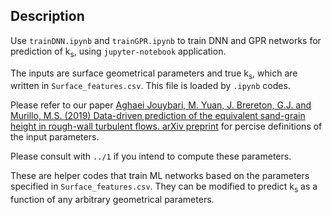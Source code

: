## Description
Use `trainDNN.ipynb` and `trainGPR.ipynb` to train DNN and GPR networks for prediction of k<sub>s</sub>, using `jupyter-notebook` application.

The inputs are surface geometrical parameters and true k<sub>s</sub>, which are written in `Surface_features.csv`. This file is loaded by `.ipynb` codes.

Please refer to our paper [Aghaei Jouybari, M. Yuan, J. Brereton, G.J. and Murillo, M.S. (2019) Data-driven prediction of 
the equivalent sand-grain height in rough-wall turbulent flows. arXiv preprint](https://arxiv.org/abs/2002.01515) for percise definitions of the input parameters.

Please consult with `../1` if you intend to compute these parameters.

These are helper codes that train ML networks based on the parameters specified in `Surface_features.csv`. They can be modified to predict k<sub>s</sub> as a function of any arbitrary geometrical parameters.
